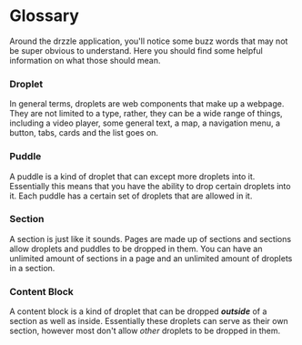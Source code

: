 # Glossary

Around the drzzle application, you'll notice some buzz words that may not be super obvious to understand. Here you should find some helpful information on what those should mean.

### Droplet
In general terms, droplets are web components that make up a webpage. They are not limited to a type, rather, they can be a wide range of things, including a video player, some general text, a map, a navigation menu, a button, tabs, cards and the list goes on.

<!-- Maybe we have a separate page for "building a page" where we talk about this -->
<!-- Upon launching the site editor you can see the list of available droplets at the bottom of the screen. Our friendly UI lets you drag and drop these right on the page.

![Droplets](./droplets.png) -->

### Puddle
A puddle is a kind of droplet that can except more droplets into it. Essentially this means that you have the ability to drop certain
droplets into it. Each puddle has a certain set of droplets that are allowed in it.

<!-- Show the helper tooltip and show the droplets tab filter with puddles -->

### Section
A section is just like it sounds. Pages are made up of sections and sections allow droplets and puddles to be dropped in them. You can have an unlimited amount of sections in a page and an unlimited amount of droplets in a section.

### Content Block
A content block is a kind of droplet that can be dropped **_outside_** of a section as well as inside. Essentially these droplets can serve as their own section, however most don't allow _other_ droplets to be dropped in them.
